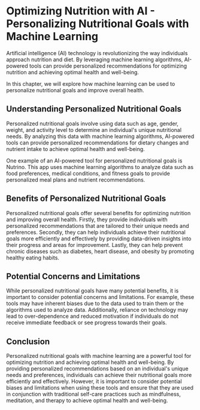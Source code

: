 Optimizing Nutrition with AI - Personalizing Nutritional Goals with Machine Learning
===============================================================================================

Artificial intelligence (AI) technology is revolutionizing the way individuals approach nutrition and diet. By leveraging machine learning algorithms, AI-powered tools can provide personalized recommendations for optimizing nutrition and achieving optimal health and well-being.

In this chapter, we will explore how machine learning can be used to personalize nutritional goals and improve overall health.

Understanding Personalized Nutritional Goals
--------------------------------------------

Personalized nutritional goals involve using data such as age, gender, weight, and activity level to determine an individual's unique nutritional needs. By analyzing this data with machine learning algorithms, AI-powered tools can provide personalized recommendations for dietary changes and nutrient intake to achieve optimal health and well-being.

One example of an AI-powered tool for personalized nutritional goals is Nutrino. This app uses machine learning algorithms to analyze data such as food preferences, medical conditions, and fitness goals to provide personalized meal plans and nutrient recommendations.

Benefits of Personalized Nutritional Goals
------------------------------------------

Personalized nutritional goals offer several benefits for optimizing nutrition and improving overall health. Firstly, they provide individuals with personalized recommendations that are tailored to their unique needs and preferences. Secondly, they can help individuals achieve their nutritional goals more efficiently and effectively by providing data-driven insights into their progress and areas for improvement. Lastly, they can help prevent chronic diseases such as diabetes, heart disease, and obesity by promoting healthy eating habits.

Potential Concerns and Limitations
----------------------------------

While personalized nutritional goals have many potential benefits, it is important to consider potential concerns and limitations. For example, these tools may have inherent biases due to the data used to train them or the algorithms used to analyze data. Additionally, reliance on technology may lead to over-dependence and reduced motivation if individuals do not receive immediate feedback or see progress towards their goals.

Conclusion
----------

Personalized nutritional goals with machine learning are a powerful tool for optimizing nutrition and achieving optimal health and well-being. By providing personalized recommendations based on an individual's unique needs and preferences, individuals can achieve their nutritional goals more efficiently and effectively. However, it is important to consider potential biases and limitations when using these tools and ensure that they are used in conjunction with traditional self-care practices such as mindfulness, meditation, and therapy to achieve optimal health and well-being.
